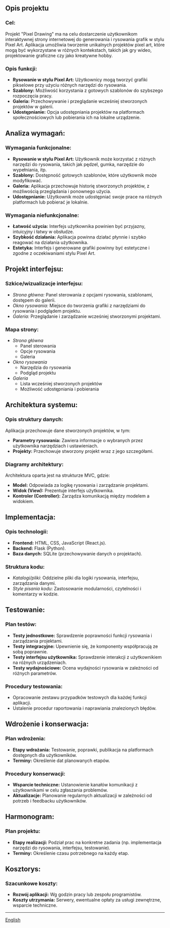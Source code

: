 ## Opis projektu

### Cel:

Projekt "Pixel Drawing" ma na celu dostarczenie użytkownikom interaktywnej strony internetowej do generowania i rysowania grafik w stylu Pixel Art. Aplikacja umożliwia tworzenie unikalnych projektów pixel art, które mogą być wykorzystane w różnych kontekstach, takich jak gry wideo, projektowanie graficzne czy jako kreatywne hobby.

### Opis funkcji:

- **Rysowanie w stylu Pixel Art:** Użytkownicy mogą tworzyć grafiki pikselowe przy użyciu różnych narzędzi do rysowania.
- **Szablony:** Możliwość korzystania z gotowych szablonów do szybszego rozpoczęcia pracy.
- **Galeria:** Przechowywanie i przeglądanie wcześniej stworzonych projektów w galerii.
- **Udostępnianie:** Opcja udostępniania projektów na platformach społecznościowych lub pobierania ich na lokalne urządzenie.

## Analiza wymagań:

### Wymagania funkcjonalne:

- **Rysowanie w stylu Pixel Art:** Użytkownik może korzystać z różnych narzędzi do rysowania, takich jak pędzel, gumka, narzędzie do wypełniania, itp.
- **Szablony:** Dostępność gotowych szablonów, które użytkownik może modyfikować.
- **Galeria:** Aplikacja przechowuje historię stworzonych projektów, z możliwością przeglądania i ponownego użycia.
- **Udostępnianie:** Użytkownik może udostępniać swoje prace na różnych platformach lub pobierać je lokalnie.

### Wymagania niefunkcjonalne:

- **Łatwość użycia:** Interfejs użytkownika powinien być przyjazny, intuicyjny i łatwy w obsłudze.
- **Szybkość działania:** Aplikacja powinna działać płynnie i szybko reagować na działania użytkownika.
- **Estetyka:** Interfejs i generowane grafiki powinny być estetyczne i zgodne z oczekiwaniami stylu Pixel Art.

## Projekt interfejsu:

### Szkice/wizualizacje interfejsu:

- _Strona główna:_ Panel sterowania z opcjami rysowania, szablonami, dostępem do galerii.
- _Okno rysowania:_ Miejsce do tworzenia grafiki z narzędziami do rysowania i podglądem projektu.
- _Galeria:_ Przeglądanie i zarządzanie wcześniej stworzonymi projektami.

### Mapa strony:

- _Strona główna_
  - Panel sterowania
  - Opcje rysowania
  - Galeria
- _Okno rysowania_
  - Narzędzia do rysowania
  - Podgląd projektu
- _Galeria_
  - Lista wcześniej stworzonych projektów
  - Możliwość udostępniania i pobierania

## Architektura systemu:

### Opis struktury danych:

Aplikacja przechowuje dane stworzonych projektów, w tym:

- **Parametry rysowania:** Zawiera informacje o wybranych przez użytkownika narzędziach i ustawieniach.
- **Projekty:** Przechowuje stworzony projekt wraz z jego szczegółami.

### Diagramy architektury:

Architektura oparta jest na strukturze MVC, gdzie:

- **Model:** Odpowiada za logikę rysowania i zarządzanie projektami.
- **Widok (View):** Prezentuje interfejs użytkownika.
- **Kontroler (Controller):** Zarządza komunikacją między modelem a widokiem.

## Implementacja:

### Opis technologii:

- **Frontend:** HTML, CSS, JavaScript (React.js).
- **Backend:** Flask (Python).
- **Baza danych:** SQLite (przechowywanie danych o projektach).

### Struktura kodu:

- _Katalogi/pliki_: Oddzielne pliki dla logiki rysowania, interfejsu, zarządzania danymi.
- _Style pisania kodu_: Zastosowanie modularności, czytelności i komentarzy w kodzie.

## Testowanie:

### Plan testów:

- **Testy jednostkowe:** Sprawdzenie poprawności funkcji rysowania i zarządzania projektami.
- **Testy integracyjne:** Upewnienie się, że komponenty współpracują ze sobą poprawnie.
- **Testy interfejsu użytkownika:** Sprawdzenie interakcji z użytkownikiem na różnych urządzeniach.
- **Testy wydajnościowe:** Ocena wydajności rysowania w zależności od różnych parametrów.

### Procedury testowania:

- Opracowanie zestawu przypadków testowych dla każdej funkcji aplikacji.
- Ustalenie procedur raportowania i naprawiania znalezionych błędów.

## Wdrożenie i konserwacja:

### Plan wdrożenia:

- **Etapy wdrażania:** Testowanie, poprawki, publikacja na platformach dostępnych dla użytkowników.
- **Terminy:** Określenie dat planowanych etapów.

### Procedury konserwacji:

- **Wsparcie techniczne:** Ustanowienie kanałów komunikacji z użytkownikami w celu zgłaszania problemów.
- **Aktualizacje:** Planowanie regularnych aktualizacji w zależności od potrzeb i feedbacku użytkowników.

## Harmonogram:

### Plan projektu:

- **Etapy realizacji:** Podział prac na konkretne zadania (np. implementacja narzędzi do rysowania, interfejsu, testowanie).
- **Terminy:** Określenie czasu potrzebnego na każdy etap.

## Kosztorys:

### Szacunkowe koszty:

- **Rozwój aplikacji:** Wg godzin pracy lub zespołu programistów.
- **Koszty utrzymania:** Serwery, ewentualne opłaty za usługi zewnętrzne, wsparcie techniczne.

---

[English](/README.md)
